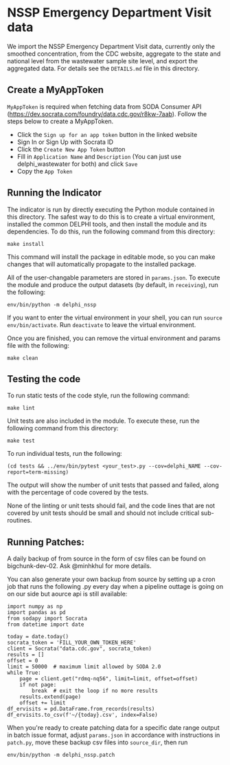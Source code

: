 # NSSP Emergency Department Visit data

We import the NSSP Emergency Department Visit data, currently only the smoothed concentration, from the CDC website, aggregate to the state and national level from the wastewater sample site level, and export the aggregated data.
For details see the `DETAILS.md` file in this directory.

## Create a MyAppToken
`MyAppToken` is required when fetching data from SODA Consumer API 
(https://dev.socrata.com/foundry/data.cdc.gov/r8kw-7aab). Follow the 
steps below to create a MyAppToken.
- Click the `Sign up for an app token` button in the linked website
- Sign In or Sign Up with Socrata ID
- Click the `Create New App Token` button
- Fill in `Application Name` and `Description` (You can just use delphi_wastewater
  for both) and click `Save`
- Copy the `App Token`


## Running the Indicator

The indicator is run by directly executing the Python module contained in this
directory. The safest way to do this is to create a virtual environment,
installed the common DELPHI tools, and then install the module and its
dependencies. To do this, run the following command from this directory:

```
make install
```

This command will install the package in editable mode, so you can make changes that
will automatically propagate to the installed package. 

All of the user-changable parameters are stored in `params.json`. To execute
the module and produce the output datasets (by default, in `receiving`), run
the following:

```
env/bin/python -m delphi_nssp
```

If you want to enter the virtual environment in your shell, 
you can run `source env/bin/activate`. Run `deactivate` to leave the virtual environment. 

Once you are finished, you can remove the virtual environment and 
params file with the following:

```
make clean
```

## Testing the code

To run static tests of the code style, run the following command:

```
make lint
```

Unit tests are also included in the module. To execute these, run the following
command from this directory:

```
make test
```

To run individual tests, run the following:

```
(cd tests && ../env/bin/pytest <your_test>.py --cov=delphi_NAME --cov-report=term-missing)
```

The output will show the number of unit tests that passed and failed, along
with the percentage of code covered by the tests. 

None of the linting or unit tests should fail, and the code lines that are not covered by unit tests should be small and
should not include critical sub-routines. 

## Running Patches:
A daily backup of from source in the form of csv files can be found on bigchunk-dev-02. Ask @minhkhul for more details.

You can also generate your own backup from source by setting up a cron job that runs the following .py every day when a pipeline outtage is going on on our side but aource api is still available:
```
import numpy as np
import pandas as pd
from sodapy import Socrata
from datetime import date

today = date.today()
socrata_token = 'FILL_YOUR_OWN_TOKEN_HERE'
client = Socrata("data.cdc.gov", socrata_token)
results = []
offset = 0
limit = 50000  # maximum limit allowed by SODA 2.0
while True:
    page = client.get("rdmq-nq56", limit=limit, offset=offset)
    if not page:
        break  # exit the loop if no more results
    results.extend(page)
    offset += limit
df_ervisits = pd.DataFrame.from_records(results)
df_ervisits.to_csv(f'~/{today}.csv', index=False)
```
When you're ready to create patching data for a specific date range output in batch issue format, adjust `params.json` in accordance with instructions in `patch.py`, move these backup csv files into `source_dir`, then run
```
env/bin/python -m delphi_nssp.patch
```